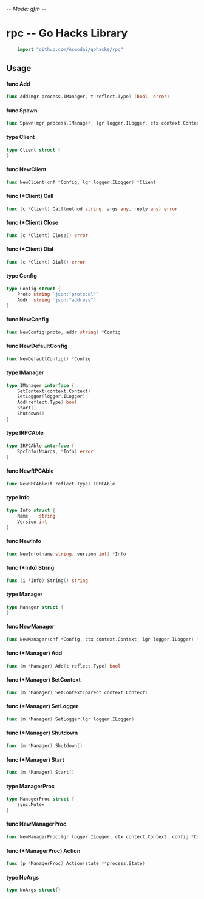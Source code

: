 -*- Mode: gfm -*-

# rpc -- Go Hacks Library

```go
    import "github.com/Asmodai/gohacks/rpc"
```

## Usage

#### func  Add

```go
func Add(mgr process.IManager, t reflect.Type) (bool, error)
```

#### func  Spawn

```go
func Spawn(mgr process.IManager, lgr logger.ILogger, ctx context.Context, cnf *Config) (*process.Process, error)
```

#### type Client

```go
type Client struct {
}
```


#### func  NewClient

```go
func NewClient(cnf *Config, lgr logger.ILogger) *Client
```

#### func (*Client) Call

```go
func (c *Client) Call(method string, args any, reply any) error
```

#### func (*Client) Close

```go
func (c *Client) Close() error
```

#### func (*Client) Dial

```go
func (c *Client) Dial() error
```

#### type Config

```go
type Config struct {
	Proto string `json:"protocol"`
	Addr  string `json:"address"`
}
```


#### func  NewConfig

```go
func NewConfig(proto, addr string) *Config
```

#### func  NewDefaultConfig

```go
func NewDefaultConfig() *Config
```

#### type IManager

```go
type IManager interface {
	SetContext(context.Context)
	SetLogger(logger.ILogger)
	Add(reflect.Type) bool
	Start()
	Shutdown()
}
```


#### type IRPCAble

```go
type IRPCAble interface {
	RpcInfo(NoArgs, *Info) error
}
```


#### func  NewRPCAble

```go
func NewRPCAble(t reflect.Type) IRPCAble
```

#### type Info

```go
type Info struct {
	Name    string
	Version int
}
```


#### func  NewInfo

```go
func NewInfo(name string, version int) *Info
```

#### func (*Info) String

```go
func (i *Info) String() string
```

#### type Manager

```go
type Manager struct {
}
```


#### func  NewManager

```go
func NewManager(cnf *Config, ctx context.Context, lgr logger.ILogger) *Manager
```

#### func (*Manager) Add

```go
func (m *Manager) Add(t reflect.Type) bool
```

#### func (*Manager) SetContext

```go
func (m *Manager) SetContext(parent context.Context)
```

#### func (*Manager) SetLogger

```go
func (m *Manager) SetLogger(lgr logger.ILogger)
```

#### func (*Manager) Shutdown

```go
func (m *Manager) Shutdown()
```

#### func (*Manager) Start

```go
func (m *Manager) Start()
```

#### type ManagerProc

```go
type ManagerProc struct {
	sync.Mutex
}
```


#### func  NewManagerProc

```go
func NewManagerProc(lgr logger.ILogger, ctx context.Context, config *Config) *ManagerProc
```

#### func (*ManagerProc) Action

```go
func (p *ManagerProc) Action(state **process.State)
```

#### type NoArgs

```go
type NoArgs struct{}
```
